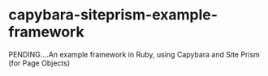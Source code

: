 # capybara-siteprism-example-framework
PENDING....An example framework in Ruby, using Capybara and Site Prism (for Page Objects)

